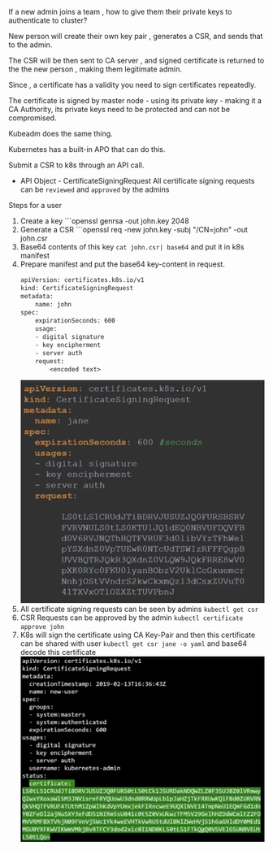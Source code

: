 If a new admin joins a team , how to give them their private keys to authenticate to cluster?

New person will create their own key pair , generates a CSR, and sends that to the admin.

The CSR will be then sent to CA server , and signed certificate is returned to the the new person , making them legitimate admin.

Since , a certificate has a validity you need to sign certificates repeatedly.

The certificate is signed by master node - using its private key - making it a CA Authority, its private keys need to be protected and can not be compromised.

Kubeadm does the same thing. 

Kubernetes has a built-in APO that can do this.

Submit a CSR to k8s through an API call.
* API Object - CertificateSigningRequest
All certificate signing requests can be ```reviewed``` and ```approved``` by the admins

Steps for a user 
1. Create a key ```openssl genrsa -out john.key 2048
2. Generate a CSR ```openssl req -new john.key -subj "/CN=john" -out john.csr
3. Base64 contents of this key ```cat john.csr| base64``` and put it in k8s manifest
4. Prepare manifest and put the base64 key-content in request.
    ```
    apiVersion: certificates.k8s.io/v1
    kind: CertificateSigningRequest
    metadata:
        name: john
    spec:
        expirationSeconds: 600
        usage:
        - digital signature
        - key encipherment
        - server auth
        request:
            <encoded text>
    ```
    ![alt text](image-11.png)
5. All certificate signing requests can be seen by admins ```kubectl get csr```
6. CSR Requests can be approved by the admin ```kubectl certificate approve john```
7. K8s will sign the certificate using CA Key-Pair and then this certificate can be shared with user ```kubectl get csr jane -o yaml``` and base64 decode this certificate
![alt text](image-12.png)